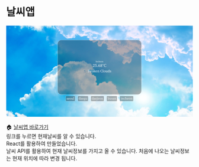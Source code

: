 # 날씨앱
![날씨앱 메인 이미지](./src/images/reademe-w.png)

🏠 [날씨앱 바로가기](https://react-project-wheather-app.netlify.app/) <br>
링크를 누르면 현재날씨를 알 수 있습니다. <br>
React를 활용하여 만들었습니다. <br>
날씨 API를 활용하여 현재 날씨정보를 가지고 올 수 있습니다. 처음에 나오는 날씨정보는 현재 위치에 따라 변경 됩니다.